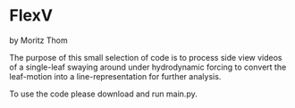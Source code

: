 # FlexV
by Moritz Thom

The purpose of this small selection of code is to process side view videos of a single-leaf swaying around under hydrodynamic forcing to convert the leaf-motion into a line-representation for further analysis.   

To use the code please download and run main.py. 
